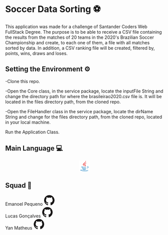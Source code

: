 # Soccer Data Sorting  :soccer: 

This application was made for a challenge of Santander Coders Web FullStack Degree. The purpose is to be able to receive a CSV file containing the results from the matches of 20 teams in the 2020's Brazilian Soccer Championship and create, to each one of them, a file with all matches sorted by data. In addition, a CSV ranking file will be created, filtered by, points, wins, draws and loses.



## Setting the Environment :gear:

-Clone this repo.

-Open the Core class, in the service package, locate the inputFile String and change the directory path for where the brasileirao2020.csv file is. It will be located in the files directory path, from the cloned repo.

-Open the FileHandler class in the service package, locate the dirName String and change for the files directory path, from the cloned repo, located in your local machine.

Run  the Application Class.



## Main Language :computer:

<div align="center">
    <img alt="Java-icon" height="35" width="35" src="https://github.com/devicons/devicon/blob/master/icons/java/java-original.svg">
</div>



## Squad :handshake:

<div>
    <span>Emanoel Pequeno </span><a href="https://github.com/EmanoelPequeno"><img alt="github-icon" height="35" width="35" src="https://github.com/devicons/devicon/blob/master/icons/github/github-original.svg"></a>
    <br>
    <span>Lucas Gonçalves </span><a href="https://github.com/LucasVG97"><img alt="github-icon" height="35" width="35" src="https://github.com/devicons/devicon/blob/master/icons/github/github-original.svg"></a>
    <br>
    <span>Yan Matheus </span><a href="https://github.com/yanvr"><img alt="github-icon" height="35" width="35" src="https://github.com/devicons/devicon/blob/master/icons/github/github-original.svg"></a>
</div>
